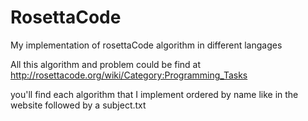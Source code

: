 # RosettaCode
My implementation of rosettaCode algorithm in different langages

All this algorithm and problem could be find at http://rosettacode.org/wiki/Category:Programming_Tasks

you'll find each algorithm that I implement ordered by name like in the website followed by a subject.txt
